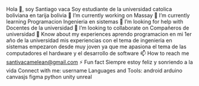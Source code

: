 Hola 👋, soy Santiago vaca
Soy estudiante de la universidad catolica boliviana en tarija bolivia
🔭 I’m currently working on Massay
🌱 I’m currently learning Programacion Ingenieria en sistemas
🤝 I’m looking for help with Docentes de la universidad
👯 I’m looking to collaborate on Compañeros de universidad
📄 Know about my experiences aprendo programacion en mi 1er año de la universidad mis experiencias con el tema de ingenieria en sistemas empezaron desde muy joven ya que me apasiona el tema de las computadores el hardware y el desarrollo de software
📫 How to reach me santivacamelean@gmail.com
⚡ Fun fact Siempre estoy feliz y sonriendo a la vida
Connect with me:
username
Languages and Tools:
android
arduino
canvasjs
figma
python
unity
unreal
 

